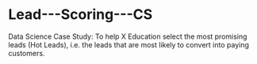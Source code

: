 # Lead---Scoring---CS
Data Science Case Study: To help X Education select the most promising leads (Hot Leads), i.e. the leads that are most likely to convert into paying customers.
